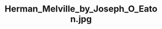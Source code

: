 ---
title: "Herman_Melville_by_Joseph_O_Eaton.jpg"
bookmark: "https://en.wikipedia.org/wiki/File:Herman_Melville_by_Joseph_O_Eaton.jpg"
picture: "/assets/wikimedia-people/Herman_Melville_by_Joseph_O_Eaton.jpg"
related: Herman Melville (en.wikipedia.org)
type: picture
permalink: /wikimedia/Herman_Melville_by_Joseph_O_Eaton.jpg/
tags:
  - Herman Melville
  - Painting
  - Photograph
thumbnail: "/assets/wikimedia-people/389px-Herman_Melville_by_Joseph_O_Eaton.jpg"
---